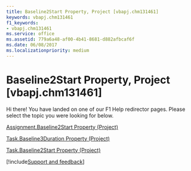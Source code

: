 ```yaml
---
title: Baseline2Start Property, Project [vbapj.chm131461]
keywords: vbapj.chm131461
f1_keywords:
- vbapj.chm131461
ms.service: office
ms.assetid: 779a6a48-af00-4b41-8681-d882afbcaf6f
ms.date: 06/08/2017
ms.localizationpriority: medium
---
```



# Baseline2Start Property, Project [vbapj.chm131461]

Hi there! You have landed on one of our F1 Help redirector pages. Please select the topic you were looking for below.

[Assignment.Baseline2Start Property (Project)](https://msdn.microsoft.com/library/e62326eb-590b-6df4-362e-3cd00220557f%28Office.15%29.aspx)

[Task.Baseline3Duration Property (Project)](https://msdn.microsoft.com/library/db58503e-b7b2-04cd-482f-bfe2c0fd744c%28Office.15%29.aspx)

[Task.Baseline2Start Property (Project)](https://msdn.microsoft.com/library/c2802511-429e-52c8-0fa9-e773fe9b13af%28Office.15%29.aspx)

[!include[Support and feedback](~/includes/feedback-boilerplate.md)]